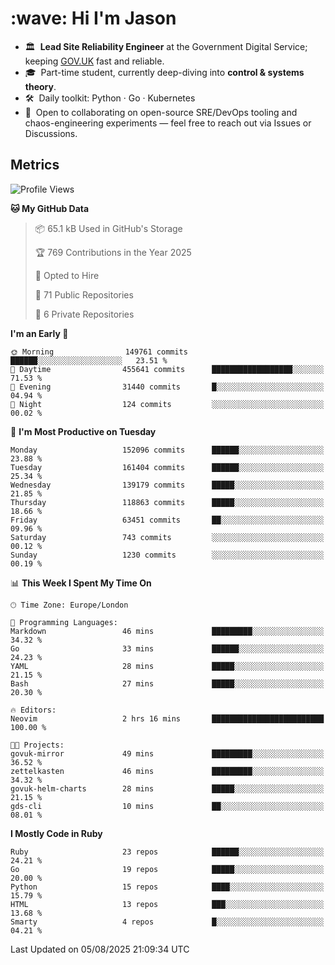 <h1 align="left" id="jason-title">:wave: Hi I'm Jason</h1>

- 🏛️ &nbsp;**Lead Site Reliability Engineer** at the Government Digital Service; keeping [GOV.UK](https://www.gov.uk/) fast and reliable.
- 🎓 &nbsp;Part-time student, currently deep-diving into **control & systems theory**.  
- 🛠️ &nbsp;Daily toolkit: Python · Go · Kubernetes  
- 🤝 &nbsp;Open to collaborating on open-source SRE/DevOps tooling and chaos-engineering experiments — feel free to reach out via Issues or Discussions.


<h2>Metrics</h2>

<!--START_SECTION:waka-->
![Profile Views](http://img.shields.io/badge/Profile%20Views-2-blue)

**🐱 My GitHub Data** 

> 📦 65.1 kB Used in GitHub's Storage 
 > 
> 🏆 769 Contributions in the Year 2025
 > 
> 💼 Opted to Hire
 > 
> 📜 71 Public Repositories 
 > 
> 🔑 6 Private Repositories 
 > 
**I'm an Early 🐤** 

```text
🌞 Morning                149761 commits      ██████░░░░░░░░░░░░░░░░░░░   23.51 % 
🌆 Daytime                455641 commits      ██████████████████░░░░░░░   71.53 % 
🌃 Evening                31440 commits       █░░░░░░░░░░░░░░░░░░░░░░░░   04.94 % 
🌙 Night                  124 commits         ░░░░░░░░░░░░░░░░░░░░░░░░░   00.02 % 
```
📅 **I'm Most Productive on Tuesday** 

```text
Monday                   152096 commits      ██████░░░░░░░░░░░░░░░░░░░   23.88 % 
Tuesday                  161404 commits      ██████░░░░░░░░░░░░░░░░░░░   25.34 % 
Wednesday                139179 commits      █████░░░░░░░░░░░░░░░░░░░░   21.85 % 
Thursday                 118863 commits      █████░░░░░░░░░░░░░░░░░░░░   18.66 % 
Friday                   63451 commits       ██░░░░░░░░░░░░░░░░░░░░░░░   09.96 % 
Saturday                 743 commits         ░░░░░░░░░░░░░░░░░░░░░░░░░   00.12 % 
Sunday                   1230 commits        ░░░░░░░░░░░░░░░░░░░░░░░░░   00.19 % 
```


📊 **This Week I Spent My Time On** 

```text
🕑︎ Time Zone: Europe/London

💬 Programming Languages: 
Markdown                 46 mins             █████████░░░░░░░░░░░░░░░░   34.32 % 
Go                       33 mins             ██████░░░░░░░░░░░░░░░░░░░   24.23 % 
YAML                     28 mins             █████░░░░░░░░░░░░░░░░░░░░   21.15 % 
Bash                     27 mins             █████░░░░░░░░░░░░░░░░░░░░   20.30 % 

🔥 Editors: 
Neovim                   2 hrs 16 mins       █████████████████████████   100.00 % 

🐱‍💻 Projects: 
govuk-mirror             49 mins             █████████░░░░░░░░░░░░░░░░   36.52 % 
zettelkasten             46 mins             █████████░░░░░░░░░░░░░░░░   34.32 % 
govuk-helm-charts        28 mins             █████░░░░░░░░░░░░░░░░░░░░   21.15 % 
gds-cli                  10 mins             ██░░░░░░░░░░░░░░░░░░░░░░░   08.01 % 
```

**I Mostly Code in Ruby** 

```text
Ruby                     23 repos            ██████░░░░░░░░░░░░░░░░░░░   24.21 % 
Go                       19 repos            █████░░░░░░░░░░░░░░░░░░░░   20.00 % 
Python                   15 repos            ████░░░░░░░░░░░░░░░░░░░░░   15.79 % 
HTML                     13 repos            ███░░░░░░░░░░░░░░░░░░░░░░   13.68 % 
Smarty                   4 repos             █░░░░░░░░░░░░░░░░░░░░░░░░   04.21 % 
```




 Last Updated on 05/08/2025 21:09:34 UTC
<!--END_SECTION:waka-->

<!-- links -->

[issues page]: https://github.com/jasonBirchall/jasonBirchall/issues "jasonBirchall/issues"
